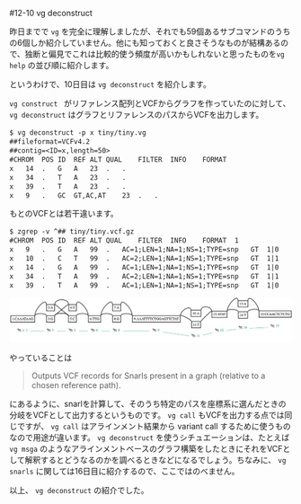 #12-10 vg deconstruct

昨日までで `vg` を完全に理解しましたが、それでも59個あるサブコマンドのうちの6個しか紹介していません。他にも知っておくと良さそうなものが結構あるので、独断と偏見でこれは比較的使う頻度が高いかもしれないと思ったものを`vg help` の並び順に紹介します。



というわけで、10日目は `vg deconstruct` を紹介します。

`vg construct ` がリファレンス配列とVCFからグラフを作っていたのに対して、`vg deconstruct` はグラフとリファレンスのパスからVCFを出力します。

```shell
$ vg deconstruct -p x tiny/tiny.vg
##fileformat=VCFv4.2
##contig=<ID=x,length=50>
#CHROM	POS	ID	REF	ALT	QUAL	FILTER	INFO	FORMAT
x	14	.	G	A	23	.	.
x	34	.	T	A	23	.	.
x	39	.	T	A	23	.	.
x	9	.	GC	GT,AC,AT	23	.	.
```



もとのVCFとは若干違います。

```shell
$ zgrep -v ^## tiny/tiny.vcf.gz
#CHROM	POS	ID	REF	ALT	QUAL	FILTER	INFO	FORMAT	1
x	9	.	G	A	99	.	AC=1;LEN=1;NA=1;NS=1;TYPE=snp	GT	1|0
x	10	.	C	T	99	.	AC=2;LEN=1;NA=1;NS=1;TYPE=snp	GT	1|1
x	14	.	G	A	99	.	AC=1;LEN=1;NA=1;NS=1;TYPE=snp	GT	1|0
x	34	.	T	A	99	.	AC=2;LEN=1;NA=1;NS=1;TYPE=snp	GT	1|1
x	39	.	T	A	99	.	AC=1;LEN=1;NA=1;NS=1;TYPE=snp	GT	1|0
```



 ![tiny.png](figure/tiny.png)



やっていることは

> Outputs VCF records for Snarls present in a graph (relative to a chosen reference path).

にあるように、snarlを計算して、そのうち特定のパスを座標系に選んだときの分岐をVCFとして出力するというものです。 `vg call` もVCFを出力する点では同じですが、 `vg call` はアラインメント結果から variant call するために使うものなので用途が違います。 `vg deconstruct` を使うシチュエーションは、たとえば `vg msga` のようなアラインメントベースのグラフ構築をしたときにそれをVCFとして解釈するとどうなるのかを調べるときなどになるでしょう。ちなみに、 `vg snarls` に関しては16日目に紹介するので、ここではのべません。



以上、 `vg deconstruct` の紹介でした。